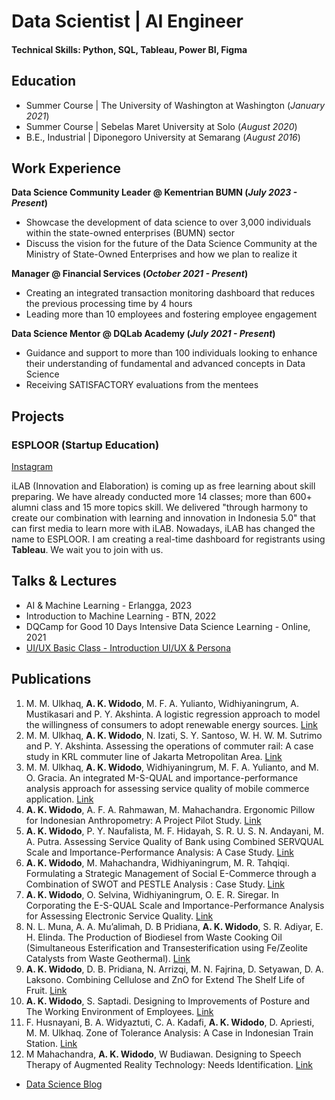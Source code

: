# Data Scientist | AI Engineer

#### Technical Skills: Python, SQL, Tableau, Power BI, Figma

## Education
- Summer Course | The University of Washington at Washington (_January 2021_)
- Summer Course | Sebelas Maret University at Solo (_August 2020_)		        		
- B.E., Industrial | Diponegoro University at Semarang (_August 2016_)

## Work Experience
**Data Science Community Leader @ Kementrian BUMN (_July 2023 - Present_)**
- Showcase the development of data science to over 3,000 individuals within the state-owned enterprises (BUMN) sector
- Discuss the vision for the future of the Data Science Community at the Ministry of State-Owned Enterprises and how we plan to realize it

**Manager @ Financial Services (_October 2021 - Present_)**
- Creating an integrated transaction monitoring dashboard that reduces the previous processing time by 4 hours
- Leading more than 10 employees and fostering employee engagement

**Data Science Mentor @ DQLab Academy (_July 2021 - Present_)**
- Guidance and support to more than 100 individuals looking to enhance their understanding of fundamental and advanced concepts in Data Science
- Receiving SATISFACTORY evaluations from the mentees

## Projects
### ESPLOOR (Startup Education)
[Instagram](https://www.instagram.com/esploorcom)

iLAB (Innovation and Elaboration) is coming up as free learning about skill preparing. We have already conducted more 14 classes; more than 600+ alumni class and 15 more topics skill. We delivered "through harmony to create our combination with learning and innovation in Indonesia 5.0" that can first media to learn more with iLAB. Nowadays, iLAB has changed the name to ESPLOOR. I am creating a real-time dashboard for registrants using **Tableau**. We wait you to join with us.

## Talks & Lectures
- AI & Machine Learning - Erlangga, 2023
- Introduction to Machine Learning - BTN, 2022
- DQCamp for Good 10 Days Intensive Data Science Learning - Online, 2021
- [UI/UX Basic Class - Introduction UI/UX & Persona]([https://www.youtube.com/channel/UCa9gErQ9AE5jT2DZLjXBIdA](https://youtu.be/FF0KfJynh78?si=R-wxy_U81Or1a03I))

## Publications
1. M. M. Ulkhaq, **A. K. Widodo**, M. F. A. Yulianto, Widhiyaningrum, A. Mustikasari and P. Y. Akshinta. A logistic regression approach to model the willingness of consumers to adopt renewable energy sources. [Link](https://iopscience.iop.org/article/10.1088/1755-1315/127/1/012007/pdf)
2. M. M. Ulkhaq, **A. K. Widodo**, N. Izati, S. Y. Santoso, W. H. W. M. Sutrimo and P. Y. Akshinta. Assessing the operations of commuter rail: A case study in KRL commuter line of Jakarta Metropolitan Area. [Link](https://doi.org/10.1051/matecconf/201927201034)
3. M. M. Ulkhaq, **A. K. Widodo**, Widhiyaningrum, M. F. A. Yulianto, and M. O. Gracia. An integrated M-S-QUAL and importance-performance analysis approach for assessing service quality of mobile commerce application. [Link](https://doi.org/10.1063/1.5112472)
4. **A. K. Widodo**, A. F. A. Rahmawan, M. Mahachandra. Ergonomic Pillow for Indonesian Anthropometry: A Project Pilot Study. [Link](https://dl.acm.org/citation.cfm?id=3290834)
5. **A. K. Widodo**, P. Y. Naufalista, M. F. Hidayah, S. R. U. S. N. Andayani, M. A. Putra. Assessing Service Quality of Bank using Combined SERVQUAL Scale and Importance-Performance Analysis: A Case Study. [Link](https://ieeexplore.ieee.org/document/8714944)
6. **A. K. Widodo**, M. Mahachandra, Widhiyaningrum, M. R. Tahqiqi. Formulating a Strategic Management of Social E-Commerce through a Combination of SWOT and PESTLE Analysis : Case Study. [Link](http://www.ieomsociety.org/ieom2019/papers/668.pdf)
7. **A. K. Widodo**, O. Selvina, Widhiyaningrum, O. E. R. Siregar. In Corporating the E-S-QUAL Scale and Importance-Performance Analysis for Assessing Electronic Service Quality. [Link](https://dl.acm.org/citation.cfm?id=3357327)
8. N. L. Muna, A. A. Mu’alimah, D. B Pridiana, **A. K. Widodo**, S. R. Adiyar, E. H. Elinda. The Production of Biodiesel from Waste Cooking Oil (Simultaneous Esterification and Transesterification using Fe/Zeolite Catalysts from Waste Geothermal). [Link](https://www.scientific.net/Paper/Preview/556021)
9. **A. K. Widodo**, D. B. Pridiana, N. Arrizqi, M. N. Fajrina, D. Setyawan, D. A. Laksono. Combining Cellulose and ZnO for Extend The Shelf Life of Fruit. [Link](https://www.scientific.net/Paper/Preview/555777)
10. **A. K. Widodo**, S. Saptadi. Designing to Improvements of Posture and The Working Environment of Employees. [Link](https://aip.scitation.org/doi/abs/10.1063/5.0000584)
11. F. Husnayani, B. A. Widyaztuti, C. A. Kadafi, **A. K. Widodo**, D. Apriesti, M. M. Ulkhaq. Zone of Tolerance Analysis: A Case in Indonesian Train Station. [Link](https://pubs.aip.org/aip/acp/article-abstract/2409/1/020022/750174/Zone-of-tolerance-analysis-A-case-in-Indonesian?redirectedFrom=fulltext)
12. M Mahachandra, **A. K. Widodo**, W Budiawan. Designing to Speech Therapy of Augmented Reality Technology: Needs Identification. [Link](https://ejournal2.undip.ac.id/index.php/jbiomes/article/view/14027)

- [Data Science Blog](https://medium.com/@abelkrw)
